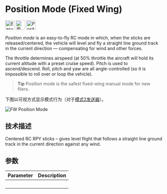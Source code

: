 # Position Mode (Fixed Wing)

[<img src="../../assets/site/difficulty_easy.png" title="Easy to fly" width="30px" />](../getting_started/flight_modes.md#key_difficulty)&nbsp;[<img src="../../assets/site/remote_control.svg" title="需要手动或遥控控制" width="30px" />](#key_manual)&nbsp;[<img src="../../assets/site/position_fixed.svg" title="Position fix required (e.g. GPS)" width="30px" />](../getting_started/flight_modes.md#key_position_fixed)

*Position mode* is an easy-to-fly RC mode in which, when the sticks are released/centered, the vehicle will level and fly a straight line ground track in the current direction — compensating for wind and other forces.

The throttle determines airspeed (at 50% throttle the aircraft will hold its current altitude with a preset cruise speed). Pitch is used to ascend/descend. Roll, pitch and yaw are all angle-controlled (so it is impossible to roll over or loop the vehicle).

> **Tip** Position mode is the safest fixed-wing manual mode for new fliers.

下图以可视方式显示模式行为（对于[模式2发送器](../getting_started/rc_transmitter_receiver.md#transmitters-for-aircraft)）。

![FW Position Mode](../../images/flight_modes/position_FW.png)

## 技术描述

Centered RC RPY sticks – gives level flight that follows a straight line ground track in the current direction against any wind.

## 参数

| Parameter | Description |
| --------- | ----------- |
| &nbsp;    |             |